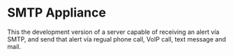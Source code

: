 # SMTP Appliance
This the development version of a server capable of receiving an alert vía SMTP, and send that alert vía regual phone call, VoIP call, text message and mail. 
